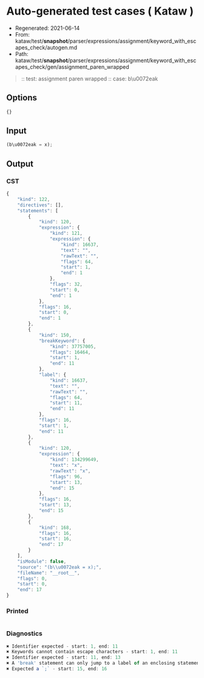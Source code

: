 # Auto-generated test cases ( Kataw )
- Regenerated: 2021-06-14
- From: kataw/test/__snapshot__/parser/expressions/assignment/keyword_with_escapes_check/autogen.md
- Path: kataw/test/__snapshot__/parser/expressions/assignment/keyword_with_escapes_check/gen/assignment_paren_wrapped
> :: test: assignment paren wrapped
> :: case: b\u0072eak
## Options

`````js
{}
`````
## Input

`````js
(b\u0072eak = x);
`````
## Output

### CST

```javascript
{
    "kind": 122,
    "directives": [],
    "statements": [
        {
            "kind": 120,
            "expression": {
                "kind": 121,
                "expression": {
                    "kind": 16637,
                    "text": "",
                    "rawText": "",
                    "flags": 64,
                    "start": 1,
                    "end": 1
                },
                "flags": 32,
                "start": 0,
                "end": 1
            },
            "flags": 16,
            "start": 0,
            "end": 1
        },
        {
            "kind": 150,
            "breakKeyword": {
                "kind": 37757005,
                "flags": 16464,
                "start": 1,
                "end": 11
            },
            "label": {
                "kind": 16637,
                "text": "",
                "rawText": "",
                "flags": 64,
                "start": 11,
                "end": 11
            },
            "flags": 16,
            "start": 1,
            "end": 11
        },
        {
            "kind": 120,
            "expression": {
                "kind": 134299649,
                "text": "x",
                "rawText": "x",
                "flags": 96,
                "start": 13,
                "end": 15
            },
            "flags": 16,
            "start": 13,
            "end": 15
        },
        {
            "kind": 168,
            "flags": 16,
            "start": 16,
            "end": 17
        }
    ],
    "isModule": false,
    "source": "(b\\u0072eak = x);",
    "fileName": "__root__",
    "flags": 0,
    "start": 0,
    "end": 17
}
```

### Printed

```javascript

```

### Diagnostics

```javascript
✖ Identifier expected - start: 1, end: 11
✖ Keywords cannot contain escape characters - start: 1, end: 11
✖ Identifier expected - start: 11, end: 13
✖ A 'break' statement can only jump to a label of an enclosing statement - start: 11, end: 13
✖ Expected a `;` - start: 15, end: 16

```

